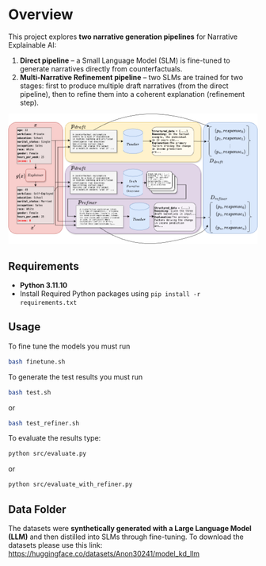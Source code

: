 # Overview

This project explores **two narrative generation pipelines** for Narrative Explainable AI:  
1. **Direct pipeline** – a Small Language Model (SLM) is fine-tuned to generate narratives directly from counterfactuals.  
2. **Multi-Narrative Refinement pipeline** – two SLMs are trained for two stages: first to produce multiple draft narratives (from the direct pipeline), then to refine them into a coherent explanation (refinement step).

![Pipelines](https://github.com/flaat/llm_kd/blob/06e40be90857a079eea6073bb6a4b22e7e13f2b2/data/pipelines_2.png)


## Requirements

- **Python 3.11.10**
- Install Required Python packages  using `pip install -r requirements.txt` 

## Usage

To fine tune the models you must run

```bash
bash finetune.sh
```

To generate the test results you must run
```bash
bash test.sh
```
or
```bash
bash test_refiner.sh
```

To evaluate the results type:
```bash
python src/evaluate.py
```
or
```bash
python src/evaluate_with_refiner.py
```

## Data Folder
The datasets were **synthetically generated with a Large Language Model (LLM)** and then distilled into SLMs through fine-tuning.
To download the datasets please use this link: https://huggingface.co/datasets/Anon30241/model_kd_llm

